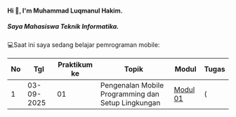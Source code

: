 #### Hi 👋, I'm Muhammad Luqmanul Hakim. 
##### Saya Mahasiswa Teknik Informatika.

💻Saat ini saya sedang belajar pemrograman mobile:

| No  | Tgl  | Praktikum ke  | Topik  | Modul | Tugas |
| ------------ | ------------ | ------------ | ------------ | ------------ | ------------ | 
|  1 | 03-09-2025  | 01  | Pengenalan Mobile Programming dan Setup Lingkungan  | [Modul 01](https://docs.google.com/document/d/1aVRJTNYvTpJY1oBlYQX1pxzbSQFfJ98n/edit?usp=sharing&ouid=104944616880503288967&rtpof=true&sd=true "Modul 01") | (|  1 | 03-09-2025  | 02  | Pengenalan Mobile Programming dan Setup Lingkungan  | [Modul 02](https://docs.google.com/document/d/1bAyuU6jrKHtkA4Xj5qt7JtetDfKI22JQ/edit?usp=sharing&ouid=104944616880503288967&rtpof=true&sd=true "Modul 02")| [Tugas](https://docs.google.com/document/d/1wie0WZLUFwCLTRCIop5fmH-7mAGyVkCN/edit?usp=sharing&ouid=104944616880503288967&rtpof=true&sd=true "Tugas")
